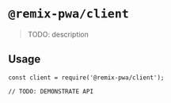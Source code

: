 # `@remix-pwa/client`

> TODO: description

## Usage

```
const client = require('@remix-pwa/client');

// TODO: DEMONSTRATE API
```
